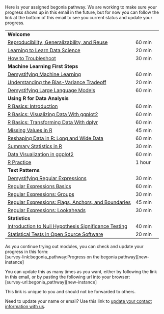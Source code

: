 <p>Here is your assigned begonia pathway. We are working to make sure your progress shows up in this email in the future, but for now you can follow the link at the bottom of this email to see you current status and update your progress.</p>
<table>
<tbody>
<tr>
    <td><strong>Welcome</strong></td>
    <td></td>
    <td></td>
    </tr>
<tr>
<td><a href=https://liascript.github.io/course/?https://raw.githubusercontent.com/arcus/education_modules/main/reproducibility/reproducibility.md target=_blank>Reproducibility, Generalizability, and Reuse</a></td>
<td>60 min</td>
<td> 
</td>
</tr>
<tr>
<td><a href=https://liascript.github.io/course/?https://raw.githubusercontent.com/arcus/education_modules/main/learning_to_learn/learning_to_learn.md target=_blank>Learning to Learn Data Science</a></td>
<td>20 min</td>
<td> 
</td>
</tr>
<tr>
<td><a href=https://liascript.github.io/course/?https://raw.githubusercontent.com/arcus/education_modules/main/how_to_troubleshoot/how_to_troubleshoot.md target=_blank>How to Troubleshoot</a></td>
<td>30 min</td>
<td> 
</td>
</tr>
<tr>
    <td><strong>Machine Learning First Steps</strong></td>
    <td></td>
    <td></td>
    </tr>
<tr>
<td><a href=https://liascript.github.io/course/?https://raw.githubusercontent.com/arcus/education_modules/main/demystifying_machine_learning/demystifying_machine_learning.md target=_blank>Demystifying Machine Learning</a></td>
<td>60 min</td>
<td> 
</td>
</tr>
<tr>
<td><a href=https://liascript.github.io/course/?https://raw.githubusercontent.com/arcus/education_modules/main/bias_variance_tradeoff/bias_variance_tradeoff.md target=_blank>Understanding the Bias-Variance Tradeoff</a></td>
<td>20 min</td>
<td> 
</td>
</tr>
<tr>
<td><a href=https://liascript.github.io/course/?https://raw.githubusercontent.com/arcus/education_modules/main/demystifying_large_language_models/demystifying_large_language_models.md target=_blank>Demystifying Large Language Models</a></td>
<td>60 min</td>
<td> 
</td>
</tr>
<tr>
    <td><strong>Using R for Data Analysis</strong></td>
    <td></td>
    <td></td>
    </tr>
<tr>
<td><a href=https://liascript.github.io/course/?https://raw.githubusercontent.com/arcus/education_modules/main/r_basics_introduction/r_basics_introduction.md target=_blank>R Basics: Introduction</a></td>
<td>60 min</td>
<td> 
</td>
</tr>
<tr>
<td><a href=https://liascript.github.io/course/?https://raw.githubusercontent.com/arcus/education_modules/main/r_basics_visualize_data/r_basics_visualize_data.md target=_blank>R Basics: Visualizing Data With ggplot2</a></td>
<td>60 min</td>
<td> 
</td>
</tr>
<tr>
<td><a href=https://liascript.github.io/course/?https://raw.githubusercontent.com/arcus/education_modules/main/r_basics_transform_data/r_basics_transform_data.md target=_blank>R Basics: Transforming Data With dplyr</a></td>
<td>60 min</td>
<td> 
</td>
</tr>
<tr>
<td><a href=https://liascript.github.io/course/?https://raw.githubusercontent.com/arcus/education_modules/main/r_missing_values/r_missing_values.md target=_blank>Missing Values in R</a></td>
<td>45 min</td>
<td> 
</td>
</tr>
<tr>
<td><a href=https://liascript.github.io/course/?https://raw.githubusercontent.com/arcus/education_modules/main/r_reshape_long_wide/r_reshape_long_wide.md target=_blank>Reshaping Data in R: Long and Wide Data</a></td>
<td>60 min</td>
<td> 
</td>
</tr>
<tr>
<td><a href=https://liascript.github.io/course/?https://raw.githubusercontent.com/arcus/education_modules/main/r_summary_stats/r_summary_stats.md target=_blank>Summary Statistics in R</a></td>
<td>30 min</td>
<td> 
</td>
</tr>
<tr>
<td><a href=https://liascript.github.io/course/?https://raw.githubusercontent.com/arcus/education_modules/main/data_visualization_in_ggplot2/data_visualization_in_ggplot2.md target=_blank>Data Visualization in ggplot2</a></td>
<td>60 min</td>
<td> 
</td>
</tr>
<tr>
<td><a href=https://liascript.github.io/course/?https://raw.githubusercontent.com/arcus/education_modules/main/r_practice/r_practice.md target=_blank>R Practice</a></td>
<td>1 hour</td>
<td> 
</td>
</tr>
<tr>
    <td><strong>Text Patterns </strong></td>
    <td></td>
    <td></td>
    </tr>
<tr>
<td><a href=https://liascript.github.io/course/?https://raw.githubusercontent.com/arcus/education_modules/main/demystifying_regular_expressions/demystifying_regular_expressions.md target=_blank>Demystifying Regular Expressions</a></td>
<td>30 min</td>
<td> 
</td>
</tr>
<tr>
<td><a href=https://liascript.github.io/course/?https://raw.githubusercontent.com/arcus/education_modules/main/regular_expressions_basics/regular_expressions_basics.md target=_blank>Regular Expressions Basics</a></td>
<td>60 min</td>
<td> 
</td>
</tr>
<tr>
<td><a href=https://liascript.github.io/course/?https://raw.githubusercontent.com/arcus/education_modules/main/regular_expressions_groups/regular_expressions_groups.md target=_blank>Regular Expressions: Groups</a></td>
<td>30 min</td>
<td> 
</td>
</tr>
<tr>
<td><a href=https://liascript.github.io/course/?https://raw.githubusercontent.com/arcus/education_modules/main/regular_expressions_boundaries_anchors/regular_expressions_boundaries_anchors.md target=_blank>Regular Expressions: Flags, Anchors, and Boundaries</a></td>
<td>45 min</td>
<td> 
</td>
</tr>
<tr>
<td><a href=https://liascript.github.io/course/?https://raw.githubusercontent.com/arcus/education_modules/main/regular_expressions_lookaheads/regular_expressions_lookaheads.md target=_blank>Regular Expressions: Lookaheads</a></td>
<td>30 min</td>
<td> 
</td>
</tr>
<tr>
    <td><strong>Statistics </strong></td>
    <td></td>
    <td></td>
    </tr>
<tr>
<td><a href=https://liascript.github.io/course/?https://raw.githubusercontent.com/arcus/education_modules/main/intro_to_nhst/intro_to_nhst.md target=_blank>Introduction to Null Hypothesis Significance Testing</a></td>
<td>40 min</td>
<td> 
</td>
</tr>
<tr>
<td><a href=https://liascript.github.io/course/?https://raw.githubusercontent.com/arcus/education_modules/main/statistical_tests/statistical_tests.md target=_blank>Statistical Tests in Open Source Software</a></td>
<td>20 min</td>
<td> 
</td>
</tr>
</tbody>
</table>
<p></p>
<p>As you continue trying out modules, you can check and update your progress in this form:<br />[survey-link:begonia_pathway:Progress on the begonia pathway][new-instance]</p>
<p>You can update this as many times as you want, either by following the link in this email, or by pasting the following url into your browser:<br />[survey-url:begonia_pathway][new-instance]</p>
<p>This link is unique to you and should not be forwarded to others.</p>
<p>Need to update your name or email? Use this link to <a href=https://redcap.chop.edu/surveys/?s=C8DL97HYP3PDFDWP&dart_id=[record-name]>update your contact information with us</a>.</p>
